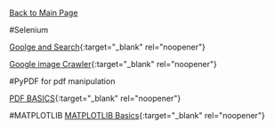 [Back to Main Page](README.md)

#Selenium

[Goolge and Search](https://github.com/JamesBaierski/JB/blob/main/PYTHON%20IMPORTS/Selenium_Google_Search.pdf){:target="_blank" rel="noopener"}

[Google image Crawler](https://github.com/JamesBaierski/JB/blob/main/PYTHON%20IMPORTS/Selenium_Google_Search.pdf){:target="_blank" rel="noopener"}

#PyPDF for pdf manipulation

[PDF BASICS](https://github.com/JamesBaierski/JB/blob/main/PYTHON%20IMPORTS/PDFS%20in%20Python.pdf){:target="_blank" rel="noopener"}

#MATPLOTLIB
[MATPLOTLIB Basics](https://github.com/JamesBaierski/JB/blob/main/PYTHON%20IMPORTS/MATPLOTLIB_BASICS.pdf){:target="_blank" rel="noopener"}
